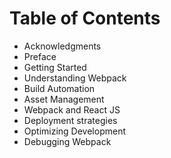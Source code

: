 # Table of Contents

* Acknowledgments
* Preface
* Getting Started
* Understanding Webpack
* Build Automation
* Asset Management
* Webpack and React JS
* Deployment strategies
* Optimizing Development
* Debugging Webpack
